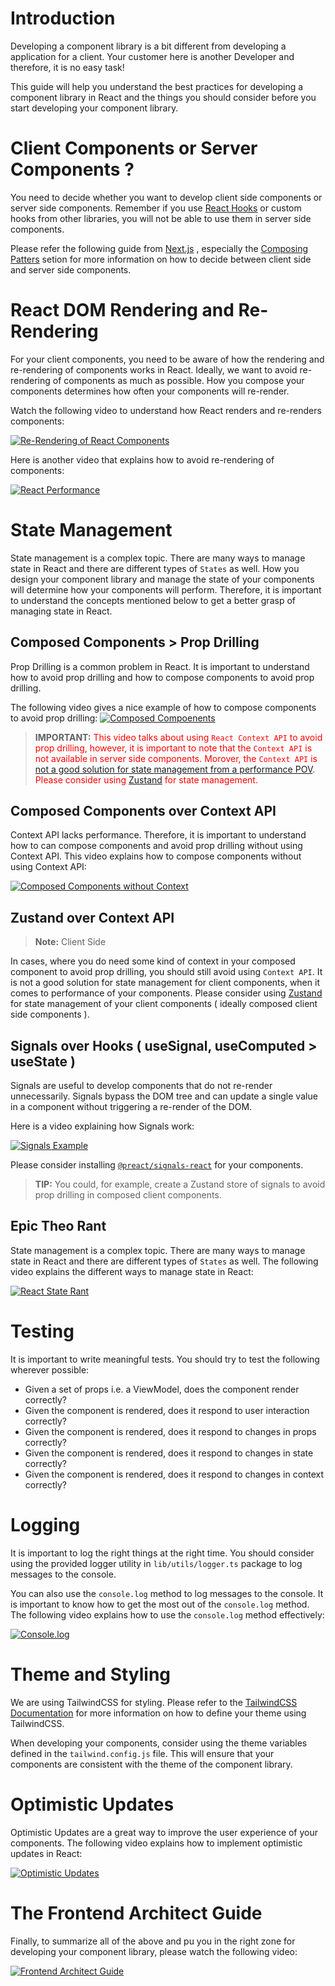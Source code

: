 # Introduction

Developing a component library is a bit different from developing a application for a client. Your customer here is another Developer and therefore, it is no easy task! 

This guide will help you understand the best practices for developing a component library in React and the things you should consider before you start developing your component library.

# Client Components or Server Components ?
You need to decide whether you want to develop client side components or server side components. Remember if you use [React Hooks](https://react.dev/reference/react/hooks) or custom hooks from other libraries, you will not be able to use them in server side components.

Please refer the following guide from [Next.js](https://nextjs.org/docs/app/building-your-application/rendering#nesting-server-components-inside-client-components) , especially the [Composing Patters](https://nextjs.org/docs/app/building-your-application/rendering/composition-patterns) setion for more information on how to decide between client side and server side components.


# React DOM Rendering and Re-Rendering 
For your client components, you need to be aware of how the rendering and re-rendering of components works in React. Ideally, we want to avoid re-rendering of components as much as possible. How you compose your components determines how often your components will re-render. 

Watch the following video to understand how React renders and re-renders components:

[![Re-Rendering of React Components](https://img.youtube.com/vi/ARWX1XdghLk/0.jpg)](https://www.youtube.com/watch?v=ARWX1XdghLk&ab)

Here is another video that explains how to avoid re-rendering of components:

[![React Performance](https://img.youtube.com/vi/7sgBhmLjVws/0.jpg)](https://www.youtube.com/watch?v=7sgBhmLjVws)

# State Management
State management is a complex topic. There are many ways to manage state in React and there are different types of `States` as well. How you design your component library and manage the state of your components will determine how your components will perform.
Therefore, it is important to understand the concepts mentioned below to get a better grasp of managing state in React.

## Composed Components > Prop Drilling
Prop Drilling is a common problem in React. It is important to understand how to avoid prop drilling and how to compose components to avoid prop drilling.

The following video gives a nice example of how to compose components to avoid prop drilling:
[![Composed Compoenents](https://img.youtube.com/vi/vPRdY87_SH0/0.jpg)](https://www.youtube.com/watch?v=vPRdY87_SH0)

> **IMPORTANT:** <span style="color:red">This video talks about using `React Context API` to avoid prop drilling, however, it is important to note that the `Context API` is not available in server side components. Morover, the `Context API` is [not a good solution for state management from a performance POV](https://leewarrick.com/blog/the-problem-with-context/). Please consider using [Zustand](https://github.com/pmndrs/zustand) for state management.</span>

## Composed Components over Context API
Context API lacks performance. Therefore, it is important to understand how to can compose components and avoid prop drilling without using Context API. This video explains how to compose components without using Context API:


[![Composed Components without Context](https://img.youtube.com/vi/3XaXKiXtNjw/0.jpg)](https://www.youtube.com/watch?v=3XaXKiXtNjw)


## Zustand over Context API
> **Note:** Client Side

In cases, where you do need some kind of context in your composed component to avoid prop drilling, you should still avoid using `Context API`. It is not a good solution for state management for client components, when it comes to performance of your components. Please consider using [Zustand](https://github.com/pmndrs/zustand) for state management of your client components ( ideally composed client side components ).

## Signals over Hooks ( useSignal, useComputed > useState )
Signals are useful to develop components that do not re-render unnecessarily. Signals bypass the DOM tree and can update a single value in a component without triggering a re-render of the DOM.

Here is a video explaining how Signals work:

[![Signals Example](https://img.youtube.com/vi/SO8lBVWF2Y8/0.jpg)](https://www.youtube.com/watch?v=SO8lBVWF2Y8)

Please consider installing [`@preact/signals-react`](https://www.npmjs.com/package/@preact/signals-react) for your components.


> **TIP:** You could, for example, create a Zustand store of signals to avoid prop drilling in composed client components.


##  Epic Theo Rant
State management is a complex topic. There are many ways to manage state in React and there are different types of `States` as well. The following video explains the different ways to manage state in React:

[![React State Rant](https://img.youtube.com/vi/5-1LM2NySR0/0.jpg)](https://www.youtube.com/watch?v=5-1LM2NySR0)



# Testing
It is important to write meaningful tests. You should try to test the following wherever possible:

- Given a set of props i.e. a ViewModel, does the component render correctly?
- Given the component is rendered, does it respond to user interaction correctly?
- Given the component is rendered, does it respond to changes in props correctly?
- Given the component is rendered, does it respond to changes in state correctly?
- Given the component is rendered, does it respond to changes in context correctly?

# Logging

It is important to log the right things at the right time. You should consider using the provided logger utility in `lib/utils/logger.ts` package to log messages to the console. 

You can also use the `console.log` method to log messages to the console. It is important to know how to get the most out of the `console.log` method. The following video explains how to use the `console.log` method effectively:

[![Console.log](https://img.youtube.com/vi/L8CDt1J3DAw/0.jpg)](https://www.youtube.com/watch?v=L8CDt1J3DAw)

# Theme and Styling
We are using TailwindCSS for styling. Please refer to the [TailwindCSS Documentation](https://tailwindcss.com/docs/theme) for more information on how to define your theme using TailwindCSS.

When developing your components, consider using the theme variables defined in the `tailwind.config.js` file. This will ensure that your components are consistent with the theme of the component library.

# Optimistic Updates
Optimistic Updates are a great way to improve the user experience of your components. The following video explains how to implement optimistic updates in React:

[![Optimistic Updates](https://img.youtube.com/vi/V0VfR0eaz98/0.jpg)](https://www.youtube.com/watch?v=V0VfR0eaz98)


# The Frontend Architect Guide

Finally, to summarize all of the above and pu you in the right zone for developing your component library, please watch the following video:

[![Frontend Architect Guide](https://img.youtube.com/vi/n62Pc4KV4SM/0.jpg)](https://www.youtube.com/watch?v=n62Pc4KV4SM)
